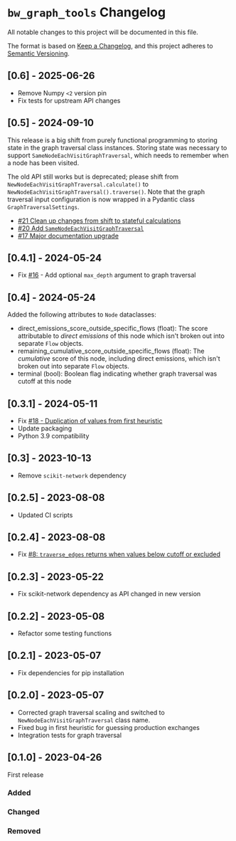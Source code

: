 # `bw_graph_tools` Changelog

All notable changes to this project will be documented in this file.

The format is based on [Keep a Changelog](https://keepachangelog.com/en/1.0.0/),
and this project adheres to [Semantic Versioning](https://semver.org/spec/v2.0.0.html).

## [0.6] - 2025-06-26

* Remove Numpy `<2` version pin
* Fix tests for upstream API changes

## [0.5] - 2024-09-10

This release is a big shift from purely functional programming to storing state in the graph traversal class instances. Storing state was necessary to support `SameNodeEachVisitGraphTraversal`, which needs to remember when a node has been visited.

The old API still works but is deprecated; please shift from `NewNodeEachVisitGraphTraversal.calculate()` to `NewNodeEachVisitGraphTraversal().traverse()`. Note that the graph traversal input configuration is now wrapped in a Pydantic class `GraphTraversalSettings`.

* [#21 Clean up changes from shift to stateful calculations](https://github.com/brightway-lca/bw_graph_tools/pull/21)
* [#20 Add `SameNodeEachVisitGraphTraversal`](https://github.com/brightway-lca/bw_graph_tools/pull/20)
* [#17 Major documentation upgrade](https://github.com/brightway-lca/bw_graph_tools/pull/17)

## [0.4.1] - 2024-05-24

* Fix [#16](https://github.com/brightway-lca/bw_graph_tools/issues/16) - Add optional `max_depth` argument to graph traversal

## [0.4] - 2024-05-24

Added the following attributes to `Node` dataclasses:

* direct_emissions_score_outside_specific_flows (float): The score attributable to *direct emissions* of this node which isn't broken out into separate `Flow` objects.
* remaining_cumulative_score_outside_specific_flows (float): The *cumulative* score of this node, including direct emissions, which isn't broken out into separate `Flow` objects.
* terminal (bool): Boolean flag indicating whether graph traversal was cutoff at this node

## [0.3.1] - 2024-05-11

* Fix [#18 - Duplication of values from first heuristic](https://github.com/brightway-lca/bw_graph_tools/issues/18)
* Update packaging
* Python 3.9 compatibility

## [0.3] - 2023-10-13

* Remove `scikit-network` dependency

## [0.2.5] - 2023-08-08

* Updated CI scripts

## [0.2.4] - 2023-08-08

* Fix [#8: `traverse_edges` returns when values below cutoff or excluded](https://github.com/brightway-lca/bw_graph_tools/issues/8)

## [0.2.3] - 2023-05-22

* Fix scikit-network dependency as API changed in new version

## [0.2.2] - 2023-05-08

* Refactor some testing functions

## [0.2.1] - 2023-05-07

* Fix dependencies for pip installation

## [0.2.0] - 2023-05-07

* Corrected graph traversal scaling and switched to `NewNodeEachVisitGraphTraversal` class name.
* Fixed bug in first heuristic for guessing production exchanges
* Integration tests for graph traversal

## [0.1.0] - 2023-04-26

First release

### Added

### Changed

### Removed
